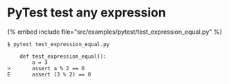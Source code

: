 # PyTest test any expression

{% embed include file="src/examples/pytest/test_expression_equal.py" %}

```
$ pytest test_expression_equal.py

    def test_expression_equal():
        a = 3
>       assert a % 2 == 0
E       assert (3 % 2) == 0
```



